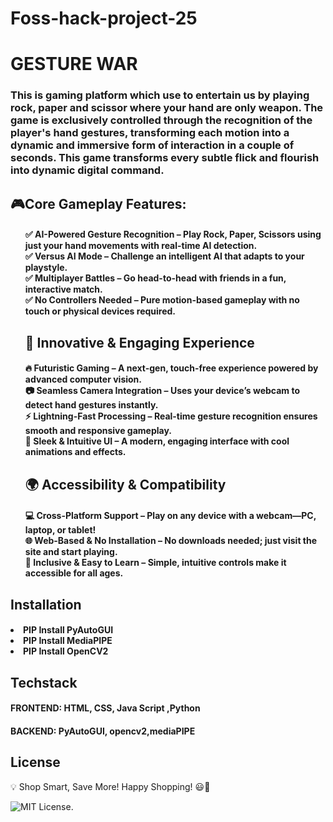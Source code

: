 # Foss-hack-project-25
<h1>GESTURE WAR</h1>
<h3>This is gaming platform which use to entertain us by playing rock, paper and scissor where your hand are only weapon. The game is exclusively controlled through the recognition of the player's hand gestures, transforming each motion into a dynamic and immersive form of interaction in  a couple of seconds. This game transforms every subtle flick and flourish into dynamic digital command.</h3>
<h2>🎮Core Gameplay Features:</h2>
<ul>
 <h4>✅ AI-Powered Gesture Recognition – Play Rock, Paper, Scissors using just your hand movements with real-time AI detection.
<br>✅ Versus AI Mode – Challenge an intelligent AI that adapts to your playstyle.
<br>✅ Multiplayer Battles – Go head-to-head with friends in a fun, interactive match.
<br>✅ No Controllers Needed – Pure motion-based gameplay with no touch or physical devices required.<br></h4>
 
<h2>🚀 Innovative & Engaging Experience</h2>
<h4>
🔥 Futuristic Gaming – A next-gen, touch-free experience powered by advanced computer vision.
<br>📷 Seamless Camera Integration – Uses your device’s webcam to detect hand gestures instantly.
<br>⚡ Lightning-Fast Processing – Real-time gesture recognition ensures smooth and responsive gameplay.
<br>🎨 Sleek & Intuitive UI – A modern, engaging interface with cool animations and effects.
</h4>
<h2>🌍 Accessibility & Compatibility</h2>
  <h4>
💻 Cross-Platform Support – Play on any device with a webcam—PC, laptop, or tablet!
<br>🌐 Web-Based & No Installation – No downloads needed; just visit the site and start playing.
<br>👐 Inclusive & Easy to Learn – Simple, intuitive controls make it accessible for all ages.
</h4>
</ul>
<h2>Installation</h2>
<h4>
<li>PIP Install PyAutoGUI</li>
<li>PIP Install MediaPIPE</li>
<li>PIP Install OpenCV2</li>
</h4>
<h2>Techstack</h2>
<h4>FRONTEND: HTML, CSS, Java Script ,Python </h4>
<h4>BACKEND: PyAutoGUI, opencv2,mediaPIPE

</h4>

## License
💡 Shop Smart, Save More! Happy Shopping! 😃🚀
<br>

![MIT License](https://img.shields.io/badge/License-MIT-blue.svg).

